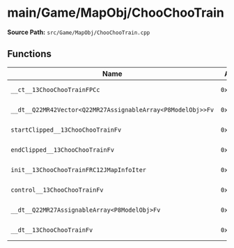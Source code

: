 # main/Game/MapObj/ChooChooTrain

**Source Path:** `src/Game/MapObj/ChooChooTrain.cpp`

## Functions

| Name | Address | Match % |
|------|---------|---------|
| `__ct__13ChooChooTrainFPCc` | `0x801C0464` | :white_check_mark: (100.0%) |
| `__dt__Q22MR42Vector<Q22MR27AssignableArray<P8ModelObj>>Fv` | `0x801C04CC` | :white_check_mark: (100.0%) |
| `startClipped__13ChooChooTrainFv` | `0x801C0524` | :white_check_mark: (100.0%) |
| `endClipped__13ChooChooTrainFv` | `0x801C0590` | :white_check_mark: (100.0%) |
| `init__13ChooChooTrainFRC12JMapInfoIter` | `0x801C05FC` | :white_check_mark: (100.0%) |
| `control__13ChooChooTrainFv` | `0x801C0930` | :x: (64.7%) |
| `__dt__Q22MR27AssignableArray<P8ModelObj>Fv` | `0x801C0B5C` | :white_check_mark: (100.0%) |
| `__dt__13ChooChooTrainFv` | `0x801C0BBC` | :x: (92.9%) |